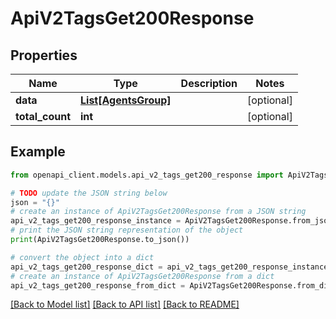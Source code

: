 # ApiV2TagsGet200Response


## Properties

Name | Type | Description | Notes
------------ | ------------- | ------------- | -------------
**data** | [**List[AgentsGroup]**](AgentsGroup.md) |  | [optional] 
**total_count** | **int** |  | [optional] 

## Example

```python
from openapi_client.models.api_v2_tags_get200_response import ApiV2TagsGet200Response

# TODO update the JSON string below
json = "{}"
# create an instance of ApiV2TagsGet200Response from a JSON string
api_v2_tags_get200_response_instance = ApiV2TagsGet200Response.from_json(json)
# print the JSON string representation of the object
print(ApiV2TagsGet200Response.to_json())

# convert the object into a dict
api_v2_tags_get200_response_dict = api_v2_tags_get200_response_instance.to_dict()
# create an instance of ApiV2TagsGet200Response from a dict
api_v2_tags_get200_response_from_dict = ApiV2TagsGet200Response.from_dict(api_v2_tags_get200_response_dict)
```
[[Back to Model list]](../README.md#documentation-for-models) [[Back to API list]](../README.md#documentation-for-api-endpoints) [[Back to README]](../README.md)


